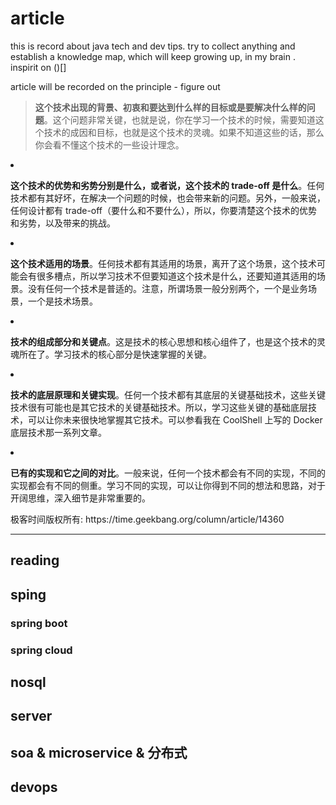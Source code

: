 # article
this is record about java tech and dev tips.
try to collect anything and establish a knowledge map, which will keep growing up, in my brain .
inspirit on ()[]

article will be recorded on the principle - 
figure out
> <p><strong>这个技术出现的背景、初衷和要达到什么样的目标或是要解决什么样的问题</strong>。这个问题非常关键，也就是说，你在学习一个技术的时候，需要知道这个技术的成因和目标，也就是这个技术的灵魂。如果不知道这些的话，那么你会看不懂这个技术的一些设计理念。</p>
</li>
<li>
<p><strong>这个技术的优势和劣势分别是什么，或者说，这个技术的 trade-off 是什么</strong>。任何技术都有其好坏，在解决一个问题的时候，也会带来新的问题。另外，一般来说，任何设计都有 trade-off（要什么和不要什么），所以，你要清楚这个技术的优势和劣势，以及带来的挑战。</p>
</li>
<li>
<p><strong>这个技术适用的场景</strong>。任何技术都有其适用的场景，离开了这个场景，这个技术可能会有很多槽点，所以学习技术不但要知道这个技术是什么，还要知道其适用的场景。没有任何一个技术是普适的。注意，所谓场景一般分别两个，一个是业务场景，一个是技术场景。</p>
</li>
<li>
<p><strong>技术的组成部分和关键点</strong>。这是技术的核心思想和核心组件了，也是这个技术的灵魂所在了。学习技术的核心部分是快速掌握的关键。</p>
</li>
<li>
<p><strong>技术的底层原理和关键实现</strong>。任何一个技术都有其底层的关键基础技术，这些关键技术很有可能也是其它技术的关键基础技术。所以，学习这些关键的基础底层技术，可以让你未来很快地掌握其它技术。可以参看我在 CoolShell 上写的 Docker 底层技术那一系列文章。</p>
</li>
<li>
<p><strong>已有的实现和它之间的对比</strong>。一般来说，任何一个技术都会有不同的实现，不同的实现都会有不同的侧重。学习不同的实现，可以让你得到不同的想法和思路，对于开阔思维，深入细节是非常重要的。</p>
</li>
极客时间版权所有: https://time.geekbang.org/column/article/14360

  
---

## reading

## sping
### spring boot
### spring cloud

## nosql

## server

## soa & microservice & 分布式

## devops
